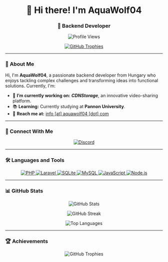 <h1 align="center">👋 Hi there! I'm AquaWolf04</h1>
<h3 align="center">🚀 Backend Developer</h3>

<p align="center">
  <img src="https://komarev.com/ghpvc/?username=aquawolf04&label=Profile%20views&color=blueviolet&style=flat-square" alt="Profile Views" />
</p>

<p align="center">
  <a href="https://github.com/ryo-ma/github-profile-trophy">
    <img src="https://github-profile-trophy.vercel.app/?username=aquawolf04&theme=gruvbox&margin-w=15&row=2&column=4" alt="GitHub Trophies" />
  </a>
</p>

---

### 🌟 **About Me**

Hi, I'm **AquaWolf04**, a passionate backend developer from Hungary who enjoys tackling complex challenges and transforming ideas into functional solutions. Currently, I'm:

- 🔧 **I’m currently working on:** ***CDNStorage***, an innovative video-sharing platform.
- 📚 **Learning:** Currently studying at **Pannon University**.
- 📧 **Reach me at:** [info [at] aquawolf04 [dot] com](mailto:info@aquawolf04.com)

---

### 🔗 **Connect With Me**

<p align="center">
  <a href="https://dc.aquawolf04.com" target="_blank">
    <img src="https://img.shields.io/badge/Discord-AquaWolf04-blue?style=for-the-badge&logo=discord" alt="Discord"/>
  </a>
</p>

---

### 🛠️ **Languages and Tools**

<p align="center">
  <a href="https://www.php.net" target="_blank">
    <img src="https://img.shields.io/badge/PHP-777BB4?style=for-the-badge&logo=php&logoColor=white" alt="PHP"/>
  </a>
  <a href="https://laravel.com" target="_blank">
    <img src="https://img.shields.io/badge/Laravel-FF2D20?style=for-the-badge&logo=laravel&logoColor=white" alt="Laravel"/>
  </a>
  <a href="https://sqlite.org/index.html" target="_blank">
    <img src="https://img.shields.io/badge/SQLite-003B57?style=for-the-badge&logo=sqlite&logoColor=white" alt="SQLite"/>
  </a>
  <a href="https://www.mysql.com/" target="_blank">
    <img src="https://img.shields.io/badge/MySQL-4479A1?style=for-the-badge&logo=mysql&logoColor=white" alt="MySQL"/>
  </a>
  <a href="https://developer.mozilla.org/en-US/docs/Web/JavaScript" target="_blank">
    <img src="https://img.shields.io/badge/JavaScript-F7DF1E?style=for-the-badge&logo=javascript&logoColor=black" alt="JavaScript"/>
  </a>
  <a href="https://nodejs.org/" target="_blank">
    <img src="https://img.shields.io/badge/Node.js-339933?style=for-the-badge&logo=node.js&logoColor=white" alt="Node.js"/>
  </a>
</p>


---

### 📊 **GitHub Stats**

<p align="center">
  <img src="https://github-readme-stats.vercel.app/api?username=aquawolf04&show_icons=true&theme=radical&hide_border=true" alt="GitHub Stats" />
</p>

<p align="center">
  <img src="https://github-readme-streak-stats.herokuapp.com/?user=aquawolf04&theme=radical&hide_border=true" alt="GitHub Streak" />
</p>

<p align="center">
  <img src="https://github-readme-stats.vercel.app/api/top-langs?username=aquawolf04&layout=compact&theme=radical&hide_border=true" alt="Top Languages" />
</p>

---

### 🏆 **Achievements**

<p align="center">
  <img src="https://github-profile-trophy.vercel.app/?username=aquawolf04&theme=onedark&no-frame=true&row=2&column=4" alt="GitHub Trophies" />
</p>
